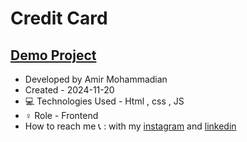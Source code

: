 # Credit Card

 [Demo Project](https://amirmohammadianaftah.github.io/Credit-Card/)
  - 
- Developed by Amir Mohammadian
- Created - 2024-11-20
- 💻 Technologies Used - Html , css , JS
- ♀️ Role - Frontend
- How to reach me 📞 : with my [instagram](https://www.instagram.com/amirmohammadian.web) and [linkedin](https://www.linkedin.com/in/amir-mohammadian-aa571b31b/)

